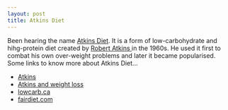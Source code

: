 ```yaml
---
layout: post
title: Atkins Diet
---
```


Been hearing the name [Atkins Diet](http://en.wikipedia.org/wiki/Atkins_Nutritional_Approach). It is a form of low-carbohydrate and hihg-protein diet created by [Robert Atkins ](http://en.wikipedia.org/wiki/Robert_Atkins_%28nutritionist%29)in the 1960s. He used it first to combat his own over-weight problems and later it became popularised. Some links to know more about Atkins Diet...

- [Atkins](http://atkins.com/)
- [Atkins and weight loss](http://tom.cuy.net/atkins/)
- [lowcarb.ca](http://www.lowcarb.ca/)
- [fairdiet.com](http://www.fairdiet.com/)
